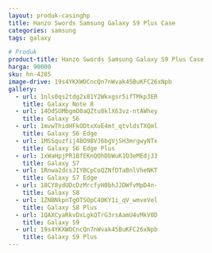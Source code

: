```yaml
---
layout: produk-casinghp
title: Hanzo Swords Samsung Galaxy S9 Plus Case
categories: samsung
tags: galaxy

# Produk
product-title: Hanzo Swords Samsung Galaxy S9 Plus Case
harga: 90000
sku: hn-4285
image-drive: 19s4YKXWOCncQn7nWvak45BuKFC26xNpb
gallery:
  - url: 1nls0qs2tdg2x81Y2Wkxgsr5ifTMkp3ER
    title: Galaxy Note 8
  - url: 14OdSUMbgmO0aQZtu8klX63vz-ntAWhey
    title: Galaxy S6
  - url: 1mvwThidHFkODtxXoE4mt_qtvldsTXQml
    title: Galaxy S6 Edge
  - url: 1MSSquzfij4BO9BVJ6bgVjSH3mrgwyNTx
    title: Galaxy S6 Edge Plus
  - url: 1xWaHpjPR1BfEKnQOhDbWuK1O3eMEdjJ3
    title: Galaxy S7
  - url: 1Rnwa2dcsJIYBCpCoQZNfDTaBnlVheNKT
    title: Galaxy S7 Edge
  - url: 18CY8ydUDcDzMrcfyH0bhJJDWfvMpD4n-
    title: Galaxy S8
  - url: 1ZNBNkpnTg0TSOpC40KY1i_qV_wmveVel
    title: Galaxy S8 Plus
  - url: 1QAXCyaRkvDxLgkQTrG3rsAamU4vMkV0D
    title: Galaxy S9
  - url: 19s4YKXWOCncQn7nWvak45BuKFC26xNpb
    title: Galaxy S9 Plus
---
```

